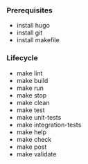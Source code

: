### Prerequisites
- install hugo
- install git
- install makefile

### Lifecycle
- make lint
- make build
- make run
- make stop
- make clean
- make test
- make unit-tests
- make integration-tests
- make help
- make check
- make post
- make validate
